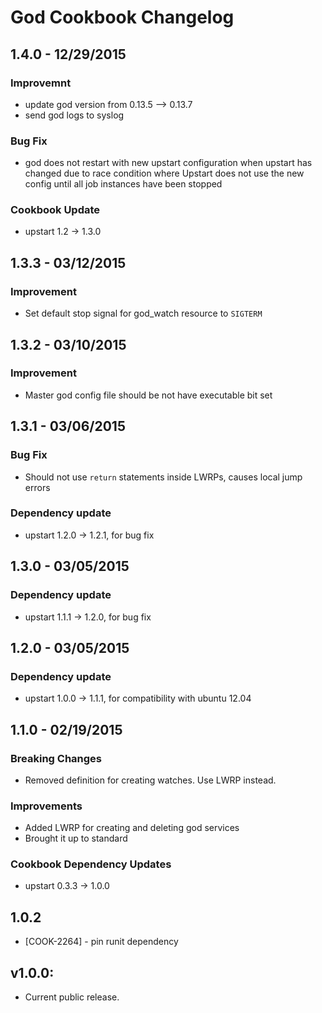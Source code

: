 God Cookbook Changelog
=======================
1.4.0 - 12/29/2015
------------------
### Improvemnt
- update god version from 0.13.5 --> 0.13.7
- send god logs to syslog

### Bug Fix
- god does not restart with new upstart configuration when upstart has changed due to race condition where Upstart does not use the new config until all job instances have been stopped

### Cookbook Update
- upstart 1.2 -> 1.3.0

1.3.3 - 03/12/2015
------------------
### Improvement
* Set default stop signal for god_watch resource to `SIGTERM`

1.3.2 - 03/10/2015
------------------
### Improvement
* Master god config file should be not have executable bit set

1.3.1 - 03/06/2015
------------------
### Bug Fix
* Should not use `return` statements inside LWRPs, causes local jump errors

### Dependency update
* upstart 1.2.0 -> 1.2.1, for bug fix

1.3.0 - 03/05/2015
------------------
### Dependency update
* upstart 1.1.1 -> 1.2.0, for bug fix

1.2.0 - 03/05/2015
------------------
### Dependency update
* upstart 1.0.0 -> 1.1.1, for compatibility with ubuntu 12.04

1.1.0 - 02/19/2015
------------------
### Breaking Changes
* Removed definition for creating watches. Use LWRP instead.

### Improvements
* Added LWRP for creating and deleting god services
* Brought it up to standard

### Cookbook Dependency Updates
* upstart 0.3.3 -> 1.0.0

1.0.2
-----
* [COOK-2264] - pin runit dependency

## v1.0.0:

* Current public release.
